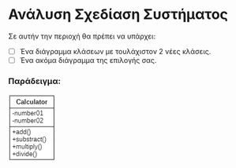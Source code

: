# Ανάλυση Σχεδίαση Συστήματος

Σε αυτήν την περιοχή θα πρέπει να υπάρχει:
- [ ] Ένα διάγραμμα κλάσεων με τουλάχιστον 2 νέες κλάσεις.
- [ ] Ένα ακόμα διάγραμμα της επιλογής σας.

### Παράδειγμα:
![class Calculator](../assets/image_2024-02-04_232028265.png)
